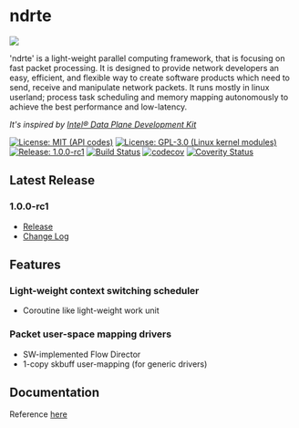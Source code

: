 # ndrte

<img src="https://avatars3.githubusercontent.com/u/19686401" align="center" />

'ndrte' is a light-weight parallel computing framework, that is focusing on fast packet processing.
It is designed to provide network developers an easy, efficient, and flexible way to create software products which need to send, receive and manipulate network packets.
It runs mostly in linux userland; process task scheduling and memory mapping autonomously to achieve the best performance and low-latency.

*It's inspired by [Intel® Data Plane Development Kit](http://dpdk.org/)*

[![License: MIT (API codes)](https://img.shields.io/badge/License-MPL--2.0-green.svg)](https://opensource.org/licenses/MPL-2.0)
[![License: GPL-3.0 (Linux kernel modules)](https://img.shields.io/badge/License-GPL--3.0-green.svg)](https://opensource.org/licenses/GPL-3.0)
[![Release: 1.0.0-rc1](https://img.shields.io/badge/release-v1.0.0--rc1-blue.svg)](https://github.com/openndr/ndrte/releases/tag/v1.0.0-rc1)
[![Build Status](https://travis-ci.org/openndr/ndrte.svg?branch=master)](https://travis-ci.org/openndr/ndrte)
[![codecov](https://codecov.io/gh/openndr/ndrte/branch/master/graph/badge.svg)](https://codecov.io/gh/openndr/ndrte)
[![Coverity Status](https://img.shields.io/coverity/scan/15327.svg)](https://scan.coverity.com/projects/openndr-ndrte)

## Latest Release
### 1.0.0-rc1
- [Release](https://github.com/openndr/ndrte/releases/tag/v1.0.0-rc1)
- [Change Log]()

## Features
### Light-weight context switching scheduler
* Coroutine like light-weight work unit

### Packet user-space mapping drivers
* SW-implemented Flow Director
* 1-copy skbuff user-mapping (for generic drivers)

## Documentation
Reference [here](https://github.com/openndr/ndrte/wiki)
